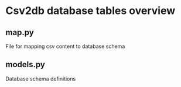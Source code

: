 Csv2db database tables overview
==========================

## map.py
File for mapping csv content to database schema

## models.py
Database schema definitions
